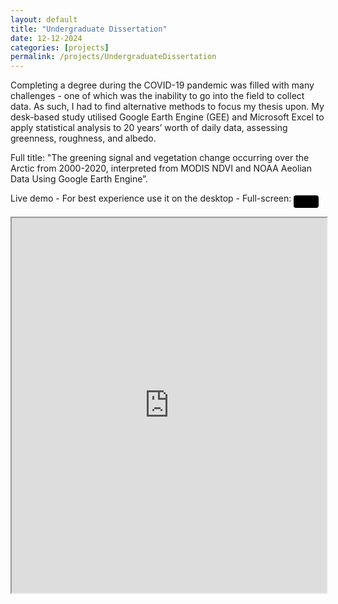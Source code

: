 ```yaml
---
layout: default
title: "Undergraduate Dissertation"
date: 12-12-2024
categories: [projects]
permalink: /projects/UndergraduateDissertation
---
```


Completing a degree during the COVID-19 pandemic was filled with many challenges - one of which was the inability to go into the field to collect data. As such, I had to find alternative methods to focus my thesis upon.
My desk-based study utilised Google Earth Engine (GEE) and Microsoft Excel to apply statistical analysis to 20 years’ worth of daily data, assessing greenness, roughness, and albedo.

Full title: "The greening signal and vegetation change occurring over the Arctic from 2000-2020, interpreted from MODIS NDVI and NOAA Aeolian Data Using Google Earth Engine”. 

Live demo - For best experience use it on the desktop - Full-screen: <a href="https://PLACEHOLDER/" target="_blank"><button style="background-color: #000000; color: white; padding: 10px 20px; border: none; border-radius: 4px; cursor: pointer;"></button></a>


<iframe src="https://PLACEHOLDER" width="100%" height="600"></iframe>
